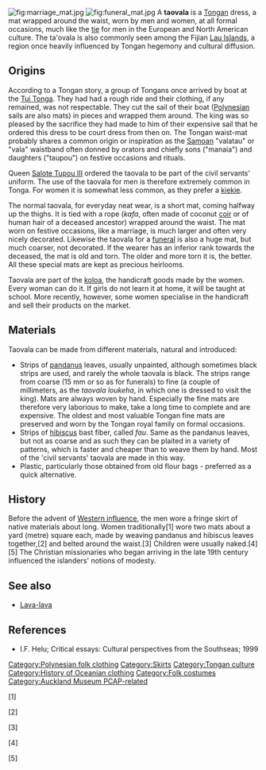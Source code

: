 ![](marriage_mat.jpg "fig:marriage_mat.jpg")
![](funeral_mat.jpg "fig:funeral_mat.jpg") A **taovala** is a
[Tongan](Tonga "wikilink") dress, a mat wrapped around the waist, worn
by men and women, at all formal occasions, much like the
[tie](Necktie "wikilink") for men in the European and North American
culture. The ta'ovala is also commonly seen among the Fijian [Lau
Islands](Lau_Islands "wikilink"), a region once heavily influenced by
Tongan hegemony and cultural diffusion.

## Origins

According to a Tongan story, a group of Tongans once arrived by boat at
the [Tui Tonga](Tu'i_Tonga "wikilink"). They had had a rough ride and
their clothing, if any remained, was not respectable. They cut the sail
of their boat ([Polynesian](Polynesia "wikilink") sails are also mats)
in pieces and wrapped them around. The king was so pleased by the
sacrifice they had made to him of their expensive sail that he ordered
this dress to be court dress from then on. The Tongan waist-mat probably
shares a common origin or inspiration as the
[Samoan](Samoan_language "wikilink") "valatau" or "vala" waistband often
donned by orators and chiefly sons ("manaia") and daughters ("taupou")
on festive occasions and rituals.

Queen [Salote Tupou III](Salote_Tupou_III "wikilink") ordered the
taovala to be part of the civil servants' uniform. The use of the
taovala for men is therefore extremely common in Tonga. For women it is
somewhat less common, as they prefer a
[kiekie](kiekie_(clothing) "wikilink").

The normal taovala, for everyday neat wear, is a short mat, coming
halfway up the thighs. It is tied with a rope (*kafa*, often made of
coconut [coir](coir "wikilink") or of human hair of a deceased ancestor)
wrapped around the waist. The mat worn on festive occasions, like a
marriage, is much larger and often very nicely decorated. Likewise the
taovala for a [funeral](Tongan_funerals "wikilink") is also a huge mat,
but much coarser, not decorated. If the wearer has an inferior rank
towards the deceased, the mat is old and torn. The older and more torn
it is, the better. All these special mats are kept as precious
heirlooms.

Taovala are part of the [koloa](koloa "wikilink"), the handicraft goods
made by the women. Every woman can do it. If girls do not learn it at
home, it will be taught at school. More recently, however, some women
specialise in the handicraft and sell their products on the market.

## Materials

Taovala can be made from different materials, natural and introduced:

-   Strips of [pandanus](pandanus "wikilink") leaves, usually unpainted,
    although sometimes black strips are used, and rarely the whole
    taovala is black. The strips range from coarse (15 mm or so as for
    funerals) to fine (a couple of millimeters, as the *taovala
    loukeha*, in which one is dressed to visit the king). Mats are
    always woven by hand. Especially the fine mats are therefore very
    laborious to make, take a long time to complete and are expensive.
    The oldest and most valuable Tongan fine mats are preserved and worn
    by the Tongan royal family on formal occasions.
-   Strips of [hibiscus](hibiscus "wikilink") bast fiber, called *fau*.
    Same as the pandanus leaves, but not as coarse and as such they can
    be plaited in a variety of patterns, which is faster and cheaper
    than to weave them by hand. Most of the 'civil servants' taovala are
    made in this way.
-   Plastic, particularly those obtained from old flour bags - preferred
    as a quick alternative.

## History

Before the advent of [Western influence](Western_culture "wikilink"),
the men wore a fringe skirt of native materials about long. Women
traditionally[1] wore two mats about a yard (metre) square each, made by
weaving pandanus and hibiscus leaves together,[2] and belted around the
waist.[3] Children were usually naked.[4][5] The Christian missionaries
who began arriving in the late 19th century influenced the islanders'
notions of modesty.

## See also

-   [Lava-lava](Lava-lava "wikilink")

## References

-   I.F. Helu; Critical essays: Cultural perspectives from the
    Southseas; 1999

[Category:Polynesian folk
clothing](Category:Polynesian_folk_clothing "wikilink")
[Category:Skirts](Category:Skirts "wikilink") [Category:Tongan
culture](Category:Tongan_culture "wikilink") [Category:History of
Oceanian clothing](Category:History_of_Oceanian_clothing "wikilink")
[Category:Folk costumes](Category:Folk_costumes "wikilink")
[Category:Auckland Museum
PCAP-related](Category:Auckland_Museum_PCAP-related "wikilink")

[1]

[2]

[3]

[4]

[5]